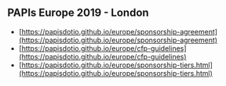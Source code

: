 ## PAPIs Europe 2019 - London

* [https://papisdotio.github.io/europe/sponsorship-agreement](https://papisdotio.github.io/europe/sponsorship-agreement)
* [https://papisdotio.github.io/europe/cfp-guidelines](https://papisdotio.github.io/europe/cfp-guidelines)
* [https://papisdotio.github.io/europe/sponsorship-tiers.html](https://papisdotio.github.io/europe/sponsorship-tiers.html)
